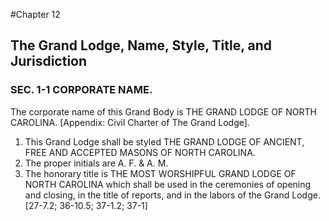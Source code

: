 #Chapter 12
## The Grand Lodge, Name, Style, Title, and Jurisdiction
### SEC. 1-1 CORPORATE NAME.

The corporate name of this Grand Body is THE GRAND LODGE OF NORTH CAROLINA. [Appendix: Civil Charter of The Grand Lodge].

1. This Grand Lodge shall be styled THE GRAND LODGE OF ANCIENT, FREE AND ACCEPTED MASONS OF NORTH CAROLINA.
2. The proper initials are A. F. & A. M.
3. The honorary title is THE MOST WORSHIPFUL GRAND LODGE OF NORTH CAROLINA which shall be used in the ceremonies of opening and closing, in the title of reports, and in the labors of the Grand Lodge. [27-7.2; 36-10.5; 37-1.2; 37-1]